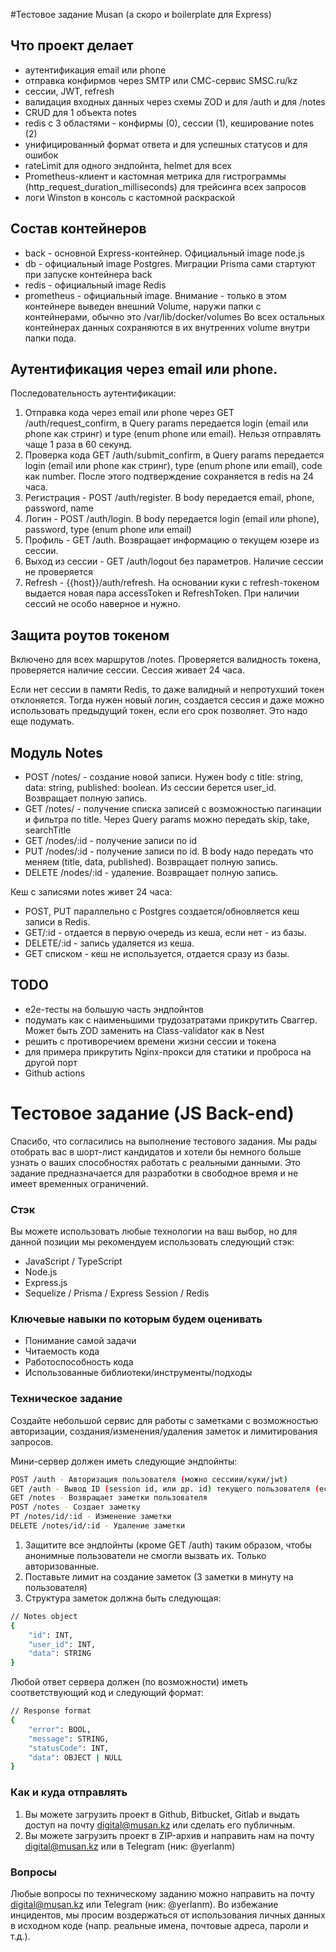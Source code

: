 
#Тестовое задание Musan (а скоро и boilerplate для Express)

## Что проект делает
- аутентификация email или phone
- отправка конфирмов через SMTP или СМС-сервис SMSC.ru/kz
- сессии, JWT, refresh
- валидация входных данных через схемы ZOD и для /auth и для /notes
- CRUD для 1 объекта notes
- redis с 3 областями - конфирмы (0), сессии (1), кеширование notes (2)
- унифицированный формат ответа и для успешных статусов и для ошибок
- rateLimit для одного эндпойнта, helmet для всех
- Prometheus-клиент и кастомная метрика для гистрограммы (http_request_duration_milliseconds) для трейсинга всех запросов
- логи Winston в консоль с кастомной раскраской

## Состав контейнеров
- back - основной Express-контейнер. Официальный image node.js
- db - официальный image Postgres. Миграции Prisma сами стартуют при запуске контейнера back
- redis - официальный image Redis
- prometheus - официальный image. Внимание - только в этом контейнере выведен внешний Volume, наружи папки с контейнерами, обычно это /var/lib/docker/volumes
Во всех остальных контейнерах данных сохраняются в их внутренних volume внутри папки пода.

## Аутентификация через email или phone. 
Последовательность аутентификации:
1. Отправка кода через email или phone через GET /auth/request_confirm, в Query params передается login (email или phone как стринг) и type (enum phone или email).
Нельзя отправлять чаще 1 раза в 60 секунд.
2. Проверка кода GET /auth/submit_confirm, в Query params передается login (email или phone как стринг), type (enum phone или email), code как number. 
После этого подтверждение сохраняется в redis на 24 часа.
3. Регистрация - POST /auth/register. В body передается email, phone, password, name
4. Логин - POST /auth/login. В body передается login (email или phone), password, type (enum phone или email)
5. Профиль - GET /auth. Возвращает информацию о текущем юзере из сессии. 
6. Выход из сессии - GET /auth/logout без параметров. Наличие сессии не проверяется
7. Refresh - {{host}}/auth/refresh. На основании куки с refresh-токеном выдается новая пара accessToken и RefreshToken. При наличии сессий не особо наверное и нужно. 

## Защита роутов токеном
Включено для всех маршрутов /notes. 
Проверяется валидность токена, проверяется наличие сессии.
Сессия живает 24 часа.

Если нет сессии в памяти Redis, то даже валидный и непротухший токен отклоняется. Тогда нужен новый логин, создается сессия и даже можно использовать предыдущий токен, если его срок позволяет. Это надо еще подумать.

## Модуль Notes
- POST /notes/ - создание новой записи. Нужен body c title: string, data: string, published: boolean. Из сессии берется user_id. Возвращает полную запись.
- GET /notes/ - получение списка записей с возможностью пагинации и фильтра по title. Через Query params можно передать skip, take, searchTitle
- GET /nodes/:id - получение записи по id
- PUT /nodes/:id - получение записи по id. В body надо передать что меняем (title, data, published). Возвращает полную запись.
- DELETE /nodes/:id - удаление. Возвращает полную запись.  

Кеш с записями notes живет 24 часа:
- POST, PUT параллельно с Postgres создается/обновляется кеш записи в Redis. 
- GET/:id - отдается в первую очередь из кеша, если нет - из базы. 
- DELETE/:id - запись удаляется из кеша.  
- GET списком - кеш не используется, отдается сразу из базы.

## TODO
- e2e-тесты на большую часть эндпойнтов
- подумать как с наименьшими трудозатратами прикрутить Сваггер. Может быть ZOD заменить на Class-validator как в Nest
- решить с противоречием времени жизни сессии и токена
- для примера прикрутить Nginx-прокси для статики и проброса на другой порт
- Github actions

# Тестовое задание (JS Back-end)

Спасибо, что согласились на выполнение тестового задания. Мы рады отобрать вас в шорт-лист кандидатов и хотели бы немного больше узнать о ваших способностях работать с реальными данными. Это задание предназначается для разработки в свободное время и не имеет временных ограничений.

### Стэк

Вы можете использовать любые технологии на ваш выбор, но для данной позиции мы рекомендуем использовать следующий стэк:

- JavaScript / TypeScript
- Node.js
- Express.js
- Sequelize / Prisma / Express Session / Redis

### Ключевые навыки по которым будем оценивать

- Понимание самой задачи
- Читаемость кода
- Работоспособность кода
- Использованные библиотеки/инструменты/подходы

### Техническое задание

Создайте небольшой сервис для работы с заметками с возможностью авторизации, создания/изменения/удаления заметок и лимитирования запросов.

Мини-сервер должен иметь следующие эндпойнты:

```bash
POST /auth - Авторизация пользователя (можно сессиии/куки/jwt)
GET /auth - Вывод ID (session id, или др. id) текущего пользователя (если авторизован), либо возвращает 401
GET /notes - Возвращает заметки пользователя
POST /notes - Создает заметку
PT /notes/id/:id - Изменение заметки
DELETE /notes/id/:id - Удаление заметки
```

1. Защитите все эндпойнты (кроме GET /auth) таким образом, чтобы анонимные пользователи не смогли вызвать их. Только авторизованные.
2. Поставьте лимит на создание заметок (3 заметки в минуту на пользователя)
3. Структура заметок должна быть следующая:

```bash
// Notes object
{
	"id": INT,
	"user_id": INT,
	"data": STRING
}
```

Любой ответ сервера должен (по возможности) иметь соответствующий код и следующий формат:

```bash
// Response format
{
	"error": BOOL,
	"message": STRING,
	"statusCode": INT,
	"data": OBJECT | NULL
}
```

### Как и куда отправлять

1. Вы можете загрузить проект в Github, Bitbucket, Gitlab и выдать доступ на почту [digital@musan.kz](mailto:digital@musan.kz) или сделать его публичным.
2. Вы можете загрузить проект в ZIP-архив и направить нам на почту [digital@musan.kz](mailto:digital@musan.kz) или в Telegram (ник: @yerlanm)

### Вопросы

Любые вопросы по техническому заданию можно направить на почту [digital@musan.kz](mailto:digital@musan.kz) или Telegram (ник: @yerlanm). Во избежание инцидентов, мы просим воздержаться от использования личных данных в исходном коде (напр. реальные имена, почтовые адреса, пароли и т.д.).